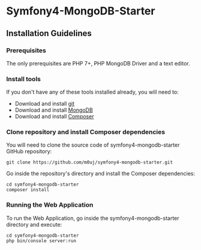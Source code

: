 # Symfony4-MongoDB-Starter

## Installation Guidelines

### Prerequisites
The only prerequisites are PHP 7+, PHP MongoDB Driver and a text editor.

### Install tools
If you don't have any of these tools installed already,
you will need to:

* Download and install [git](https://git-scm.com/)
* Download and install [MongoDB](https://docs.mongodb.com/manual/installation/)
* Download and install [Composer](https://getcomposer.org/download/)

### Clone repository and install Composer dependencies
You will need to clone the source code of symfony4-mongodb-starter GitHub repository:

    git clone https://github.com/m0uj/symfony4-mongodb-starter.git

Go inside the repository's directory and install the Composer dependencies:

    cd symfony4-mongodb-starter
    composer install
    
### Running the Web Application
To run the Web Application, go inside the symfony4-mongodb-starter directory and execute:

    cd symfony4-mongodb-starter
    php bin/console server:run

